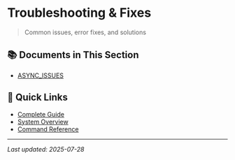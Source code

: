 # Troubleshooting & Fixes

> Common issues, error fixes, and solutions

## 📚 Documents in This Section

- [ASYNC_ISSUES](./ASYNC_ISSUES.md)

## 🔗 Quick Links

- [Complete Guide](../COMPLETE_GUIDE.md)
- [System Overview](../SYSTEM_OVERVIEW.md)
- [Command Reference](./COMMAND_REFERENCE.md)

---

*Last updated: 2025-07-28*
